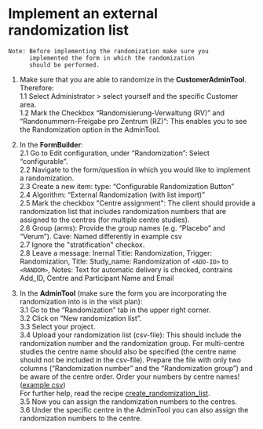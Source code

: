 # Implement an external randomization list
```
Note: Before implementing the randomization make sure you
      implemented the form in which the randomization 
      should be performed.
```

1. Make sure that you are able to randomize in the **CustomerAdminTool**. Therefore:  
    1.1 Select Administrator > select yourself and the specific Customer area.  
    1.2 Mark the Checkbox “Randomisierung-Verwaltung (RV)” and “Randonummern-Freigabe pro Zentrum (RZ)”: This enables you to see the Randomization option in the AdminTool.  
    
 2. In the **FormBuilder**:  
   2.1 Go to Edit configuration, under “Randomization”: Select “configurable”.  
   2.2 Navigate to the form/question in which you would like to implement a randomization.  
   2.3 Create a new item: type: “Configurable Randomization Button”  
   2.4 Algorithm: “External Randomization (with list import)”  
   2.5 Mark the checkbox "Centre assignment": The client should provide a randomization list that includes randomization numbers that are assigned to the centres (for multiple centre studies).  
   2.6 Group (arms): Provide the group names (e.g. “Placebo” and “Verum”).  Cave: Named differently in example csv <br>
   2.7 Ignore the "stratification" checkox.  
   2.8 Leave a message: Inernal Title: Randomization, Trigger: Randomization, Title: Study_name: Randomization of ```<ADD-ID>``` to ```<RANDOM>```, Notes: Text for automatic delivery is checked, contrains Add_ID, Centre and Participant Name and Email  

3. In the **AdminTool** (make sure the form you are incorporating the randomization into is in the visit plan):  
  3.1 Go to the “Randomization” tab in the upper right corner.  
  3.2 Click on “New randomization list”.  
  3.3 Select your project.  
  3.4 Upload your randomization list (csv-file): This should include the randomization number and the randomization group. For multi-centre studies the centre name should also be specified (the centre name should not be included in the csv-file). Prepare the file with only two columns (“Randomization number” and the “Randomization group”) and be aware of the centre order. Order your numbers by centre names! ([example csv](https://github.com/SwissClinicalTrialOrganisation/DM_secuTrial_recipes/blob/master/external_randomization_list/dat/randomization_list_example.csv))   
  For further help, read the recipe [create_randomization_list](https://swissclinicaltrialorganisation.github.io/DM_secuTrial_recipes/create_randomization_list/).    
  3.5 Now you can assign the randomization numbers to the centres.  
  3.6 Under the specific centre in the AdminTool you can also assign the randomization numbers to the centre.  
     
